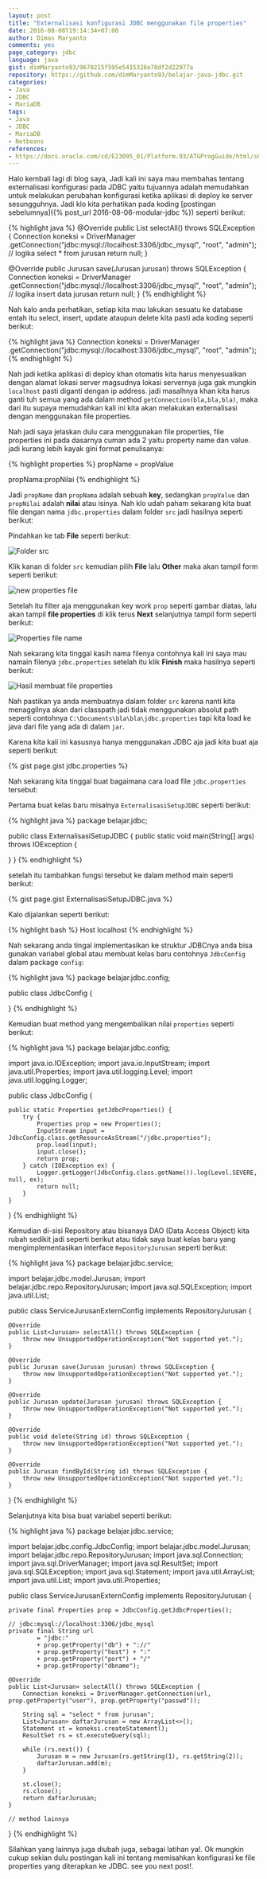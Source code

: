 ```yaml
---
layout: post
title: "Externalisasi konfigurasi JDBC menggunakan file properties"
date: 2016-08-08T19:14:34+07:00
author: Dimas Maryanto
comments: yes
page_category: jdbc
language: java
gist: dimMaryanto93/9670215f595e5415326e78df2d22977a
repository: https://github.com/dimMaryanto93/belajar-java-jdbc.git
categories:
- Java
- JDBC
- MariaDB
tags:
- Java
- JDBC
- MariaDB
- Netbeans
references:
- https://docs.oracle.com/cd/E23095_01/Platform.93/ATGProgGuide/html/s0204propertiesfileformat01.html
---
```


Halo kembali lagi di blog saya, Jadi kali ini saya mau membahas tentang externalisasi konfigurasi pada JDBC yaitu tujuannya adalah memudahkan untuk melakukan perubahan konfigurasi ketika aplikasi di deploy ke server sesungguhnya. Jadi klo kita perhatikan pada koding [postingan sebelumnya]({% post_url  2016-08-06-modular-jdbc %}) seperti berikut:

{% highlight java %}
  @Override
  public List<Jurusan> selectAll() throws SQLException {
     Connection koneksi = DriverManager
      .getConnection("jdbc:mysql://localhost:3306/jdbc_mysql", "root", "admin");
     // logika select * from jurusan
     return null;
   }

  @Override
  public Jurusan save(Jurusan jurusan) throws SQLException {
     Connection koneksi = DriverManager
      .getConnection("jdbc:mysql://localhost:3306/jdbc_mysql", "root", "admin");
     // logika insert data jurusan
     return null;
   }
{% endhighlight %}

Nah kalo anda perhatikan, setiap kita mau lakukan sesuatu ke database entah itu select, insert, update ataupun delete kita pasti ada koding seperti berikut:

{% highlight java %}
   Connection koneksi = DriverManager
    .getConnection("jdbc:mysql://localhost:3306/jdbc_mysql", "root", "admin");
{% endhighlight %}

Nah jadi ketika aplikasi di deploy khan otomatis kita harus menyesuaikan dengan alamat lokasi server magsudnya lokasi servernya juga gak mungkin ```localhost``` pasti diganti dengan ip address. jadi masalhnya khan kita harus ganti tuh semua yang ada dalam method ```getConnection(bla,bla,bla)```, maka dari itu supaya memudahkan kali ini kita akan melakukan externalisasi dengan menggunakan file properties.

<!--more-->

Nah jadi saya jelaskan dulu cara menggunakan file properties, file properties ini pada dasarnya cuman ada 2 yaitu property name dan value. jadi kurang lebih kayak gini format penulisanya:

{% highlight properties %}
propName = propValue

propNama:propNilai
{% endhighlight %}

Jadi ```propName``` dan ```propNama``` adalah sebuah **key**, sedangkan ```propValue``` dan ```propNilai``` adalah **nilai** atau isinya. Nah klo udah paham sekarang kita buat file dengan nama ```jdbc.properties``` dalam folder ```src``` jadi hasilnya seperti berikut:

Pindahkan ke tab **File** seperti berikut:

![Folder src](/images/2016-08/external-setup-jdbc/folder-src.png)

Klik kanan di folder ```src``` kemudian pilih **File** lalu **Other** maka akan tampil form seperti berikut:

![new properties file](/images/2016-08/external-setup-jdbc/properties-file.png)

Setelah itu filter aja menggunakan key work ```prop``` seperti gambar diatas, lalu akan tampil **file properties** di klik terus **Next** selanjutnya tampil form seperti berikut:

![Properties file name](/images/2016-08/external-setup-jdbc/properties-file-name.png)

Nah sekarang kita tinggal kasih nama filenya contohnya kali ini saya mau namain filenya ```jdbc.properties``` setelah itu klik **Finish** maka hasilnya seperti berikut:

![Hasil membuat file properties](/images/2016-08/external-setup-jdbc/result-properties.png)

Nah pastikan ya anda membuatnya dalam folder ```src``` karena nanti kita menaggilnya akan dari classpath jadi tidak menggunakan absolut path seperti contohnya ```C:\Documents\bla\bla\jdbc.properties``` tapi kita load ke java dari file yang ada di dalam ```jar```.

Karena kita kali ini kasusnya hanya menggunakan JDBC aja jadi kita buat aja seperti berikut:

{% gist page.gist jdbc.properties %}

Nah sekarang kita tinggal buat bagaimana cara load file ```jdbc.properties``` tersebut:

Pertama buat kelas baru misalnya ```ExternalisasiSetupJDBC``` seperti berikut:

{% highlight java %}
package belajar.jdbc;

public class ExternalisasiSetupJDBC {
  public static void main(String[] args) throws IOException {

  }
}
{% endhighlight %}

setelah itu tambahkan fungsi tersebut ke dalam method main seperti berikut:

{% gist page.gist ExternalisasiSetupJDBC.java %}

Kalo dijalankan seperti berikut:

{% highlight bash %}
Host localhost
{% endhighlight %}

Nah sekarang anda tingal implementasikan ke struktur JDBCnya anda bisa gunakan variabel global atau membuat kelas baru contohnya ```JdbcConfig``` dalam package ```config```:

{% highlight java %}
package belajar.jdbc.config;

public class JdbcConfig {

}
{% endhighlight %}

Kemudian buat method yang mengembalikan nilai ```properties``` seperti berikut:

{% highlight java %}
package belajar.jdbc.config;

import java.io.IOException;
import java.io.InputStream;
import java.util.Properties;
import java.util.logging.Level;
import java.util.logging.Logger;

public class JdbcConfig {

    public static Properties getJdbcProperties() {
        try {
            Properties prop = new Properties();
            InputStream input = JdbcConfig.class.getResourceAsStream("/jdbc.properties");
            prop.load(input);
            input.close();
            return prop;
        } catch (IOException ex) {
            Logger.getLogger(JdbcConfig.class.getName()).log(Level.SEVERE, null, ex);
            return null;
        }
    }
}
{% endhighlight %}

Kemudian di-sisi Repository atau bisanaya DAO (Data Access Object) kita rubah sedikit jadi seperti berikut atau tidak saya buat kelas baru yang mengimplementasikan interface ```RepositoryJurusan``` seperti berikut:

{% highlight java %}
package belajar.jdbc.service;

import belajar.jdbc.model.Jurusan;
import belajar.jdbc.repo.RepositoryJurusan;
import java.sql.SQLException;
import java.util.List;

public class ServiceJurusanExternConfig implements RepositoryJurusan {

    @Override
    public List<Jurusan> selectAll() throws SQLException {
        throw new UnsupportedOperationException("Not supported yet.");
    }

    @Override
    public Jurusan save(Jurusan jurusan) throws SQLException {
        throw new UnsupportedOperationException("Not supported yet.");
    }

    @Override
    public Jurusan update(Jurusan jurusan) throws SQLException {
        throw new UnsupportedOperationException("Not supported yet.");
    }

    @Override
    public void delete(String id) throws SQLException {
        throw new UnsupportedOperationException("Not supported yet.");
    }

    @Override
    public Jurusan findById(String id) throws SQLException {
        throw new UnsupportedOperationException("Not supported yet.");
    }

}
{% endhighlight %}

Selanjutnya kita bisa buat variabel seperti berikut:

{% highlight java %}
package belajar.jdbc.service;

import belajar.jdbc.config.JdbcConfig;
import belajar.jdbc.model.Jurusan;
import belajar.jdbc.repo.RepositoryJurusan;
import java.sql.Connection;
import java.sql.DriverManager;
import java.sql.ResultSet;
import java.sql.SQLException;
import java.sql.Statement;
import java.util.ArrayList;
import java.util.List;
import java.util.Properties;

public class ServiceJurusanExternConfig implements RepositoryJurusan {

    private final Properties prop = JdbcConfig.getJdbcProperties();

    // jdbc:mysql://localhost:3306/jdbc_mysql
    private final String url
            = "jdbc:"
            + prop.getProperty("db") + "://"
            + prop.getProperty("host") + ":"
            + prop.getProperty("port") + "/"
            + prop.getProperty("dbname");

    @Override
    public List<Jurusan> selectAll() throws SQLException {
        Connection koneksi = DriverManager.getConnection(url, prop.getProperty("user"), prop.getProperty("passwd"));

        String sql = "select * from jurusan";
        List<Jurusan> daftarJurusan = new ArrayList<>();
        Statement st = koneksi.createStatement();
        ResultSet rs = st.executeQuery(sql);

        while (rs.next()) {
            Jurusan m = new Jurusan(rs.getString(1), rs.getString(2));
            daftarJurusan.add(m);
        }

        st.close();
        rs.close();
        return daftarJurusan;
    }

    // method lainnya
}
{% endhighlight %}

Silahkan yang lainnya juga diubah juga, sebagai latihan ya!. Ok mungkin cukup sekian dulu postingan kali ini tentang memisahkan konfigurasi ke file properties yang diterapkan ke JDBC. see you next post!.
